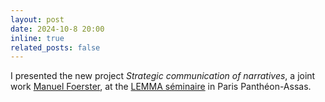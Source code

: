```yaml
---
layout: post
date: 2024-10-8 20:00
inline: true
related_posts: false
---
```


I presented the new project *Strategic communication of narratives*, a joint work [Manuel Foerster](https://sites.google.com/site/sitemanuelfoerster/), at the [LEMMA séminaire](http://lemma.u-paris2.fr/fr/node/11) in Paris Panthéon-Assas.
